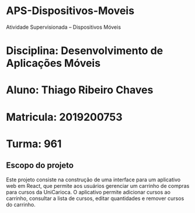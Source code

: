 # APS-Dispositivos-Moveis
Atividade Supervisionada – Dispositivos Móveis

# Disciplina: Desenvolvimento de Aplicações Móveis
# Aluno: Thiago Ribeiro Chaves
# Matricula: 2019200753
# Turma: 961

## Escopo do projeto 
Este projeto consiste na construção de uma interface para um aplicativo web em React, que permite aos usuários gerenciar um carrinho de compras para cursos da UniCarioca. O aplicativo permite adicionar cursos ao carrinho, consultar a lista de cursos, editar quantidades e remover cursos do carrinho.

